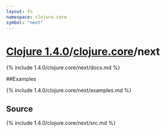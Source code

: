 ```yaml
---
layout: fn
namespace: clojure.core
symbol: "next"
---
```


# [Clojure 1.4.0](../../)/[clojure.core](../)/next

{% include 1.4.0/clojure.core/next/docs.md %}

##Examples

{% include 1.4.0/clojure.core/next/examples.md %}
## Source
{% include 1.4.0/clojure.core/next/src.md %}

